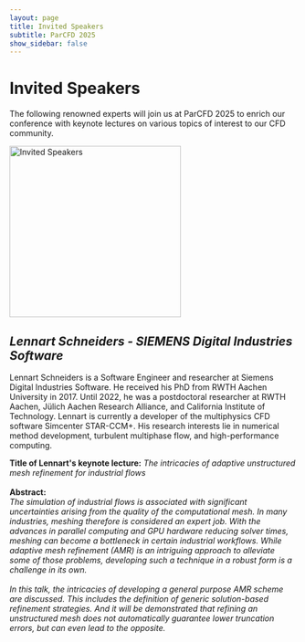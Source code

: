```yaml
---
layout: page
title: Invited Speakers
subtitle: ParCFD 2025
show_sidebar: false
---
```


# Invited Speakers

The following renowned experts will join us at ParCFD 2025 to enrich our conference with keynote lectures on various topics of interest to our CFD community.

<div class="block image align right">
    <img loading="lazy" src="/ParCFD2025.github.io/img/2025_mexico.jpg" alt="Invited Speakers" style="width: 300px; height: auto;"/>
</div>
<h2 id="-lennart-schneiders---siemens-digital-industries-software-" tabindex="0">
    <strong>
        <em>Lennart Schneiders - SIEMENS Digital Industries Software</em>
    </strong>
</h2>
<p>
    Lennart Schneiders is a Software Engineer and researcher at Siemens Digital Industries Software. He received his PhD from RWTH Aachen University in 2017. Until 2022, he was a postdoctoral researcher at RWTH Aachen, Jülich Aachen Research Alliance, and California Institute of Technology. Lennart is currently a developer of the multiphysics CFD software Simcenter STAR-CCM+. His research interests lie in numerical method development, turbulent multiphase flow, and high-performance computing.
</p>
<p>
    <strong>Title of Lennart&#x27;s keynote lecture:</strong>
    <em>The intricacies of adaptive unstructured mesh refinement for industrial flows</em>
    <br/><br/>
    <strong>Abstract:</strong>
    <br/>
    <em>
        The simulation of industrial flows is associated with significant uncertainties arising from the quality of the computational mesh. In many industries, meshing therefore is considered an expert job. With the advances in parallel computing and GPU hardware reducing solver times, meshing can become a bottleneck in certain industrial workflows. While adaptive mesh refinement (AMR) is an intriguing approach to alleviate some of those problems, developing such a technique in a robust form is a challenge in its own.<br/><br/>In this talk, the intricacies of developing a general purpose AMR scheme are discussed. This includes the definition of generic solution-based refinement strategies. And it will be demonstrated that refining an unstructured mesh does not automatically guarantee lower truncation errors, but can even lead to the opposite.
    </em>
</p>
<div class="block separator"></div>

<!-- <p>
        Este es un ejemplo de texto con una imagen en línea. 
        <img 
            src="https://fakeimg.pl/600x400?font=lobster" 
            alt="Ejemplo de Imagen" 
            style="vertical-align: middle; margin: 0 10px; width: 50px; height: auto;">
        Aquí continúa el texto después de la imagen. Este método permite que la imagen se muestre como parte del flujo de texto, lo cual es útil para descripciones breves o elementos visuales que complementen el contenido.
</p> -->